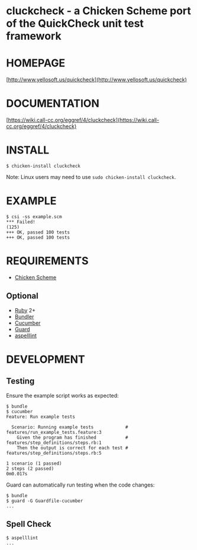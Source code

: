# cluckcheck - a Chicken Scheme port of the QuickCheck unit test framework

# HOMEPAGE

[http://www.yellosoft.us/quickcheck](http://www.yellosoft.us/quickcheck)

# DOCUMENTATION

[https://wiki.call-cc.org/eggref/4/cluckcheck](https://wiki.call-cc.org/eggref/4/cluckcheck)

# INSTALL

    $ chicken-install cluckcheck

Note: Linux users may need to use `sudo chicken-install cluckcheck`.

# EXAMPLE

    $ csi -ss example.scm
	*** Failed!
	(125)
	+++ OK, passed 100 tests
	+++ OK, passed 100 tests

# REQUIREMENTS

* [Chicken Scheme](http://www.call-cc.org/)

## Optional

* [Ruby](https://www.ruby-lang.org/) 2+
* [Bundler](http://bundler.io/)
* [Cucumber](http://cukes.info/)
* [Guard](http://guardgem.org/)
* [aspelllint](https://github.com/mcandre/aspelllint)

# DEVELOPMENT

## Testing

Ensure the example script works as expected:

    $ bundle
    $ cucumber
    Feature: Run example tests

      Scenario: Running example tests            # features/run_example_tests.feature:3
        Given the program has finished           # features/step_definitions/steps.rb:1
        Then the output is correct for each test # features/step_definitions/steps.rb:5

    1 scenario (1 passed)
    2 steps (2 passed)
    0m0.017s

Guard can automatically run testing when the code changes:

    $ bundle
    $ guard -G Guardfile-cucumber
    ...

## Spell Check

    $ aspelllint
    ...
